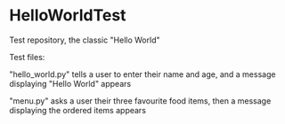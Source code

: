 # HelloWorldTest
Test repository, the classic "Hello World" 

Test files:

"hello_world.py" tells a user to enter their name and age, and a message displaying "Hello World" appears

"menu.py" asks a user their three favourite food items, then a message displaying the ordered items appears
